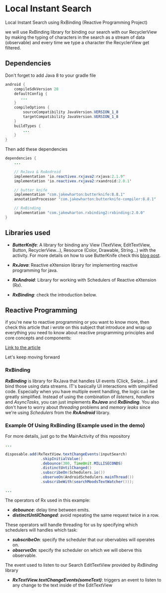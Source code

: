 # Local Instant Search

Local Instant Search using RxBinding (Reactive Programming Project)

we will use RxBinding library for binding our search with our RecyclerView by making the typing of characters in the search as a stream of data (observable) and every time we type a character the RecyclerView get filtered.

## Dependencies

Don't forget to add Java 8 to your gradle file

```java
android {
    compileSdkVersion 28
    defaultConfig {
       ...
    }
    compileOptions {
        sourceCompatibility JavaVersion.VERSION_1_8
        targetCompatibility JavaVersion.VERSION_1_8
    }
    buildTypes {
        ...
    }
}
```
Then add these dependencies
```java
dependencies {
    ...

    // RxJava & RxAndroid
    implementation 'io.reactivex.rxjava2:rxjava:2.1.9'
    implementation 'io.reactivex.rxjava2:rxandroid:2.0.1'

    // butter knife
    implementation "com.jakewharton:butterknife:8.8.1"
    annotationProcessor "com.jakewharton:butterknife-compiler:8.8.1"

    // RxBinding
    implementation "com.jakewharton.rxbinding2:rxbinding:2.0.0"
}

```
## Libraries used
- ***ButterKnife***:
A library for binding any View (TextView, EditTextView, Button, RecyclerView…), Resource (Color, Drawable, String…) with the activity.
For more details on how to use ButterKnife check this [blog post](https://www.androidhive.info/2017/10/android-working-with-butterknife-viewbinding-library/).

- ***RxJava***:
Reactive eXtension library for implementing reactive programming for java.

- ***RxAndroid***:
Library for working with Schedulers of Reactive eXtension (Rx).

- ***RxBinding***:
check the introduction below.

## Reactive Programming
if you're new to reactive programming or you want to know more, then check this article that i wrote on this subject that introduce and wrap up everything you need to know about reactive programming principles and core concepts and components:

[Link to the article](https://www.linkedin.com/pulse/reactivex-reactive-programming-principles-mahdi-chtioui/?trackingId=%2F8XzEJB0R%2BiQOPhR%2BU1nrw%3D%3D)

Let's keep moving forward

### RxBinding

***RxBinding*** is library for RxJava that handles UI events (Click, Swipe…) and bind those using data streams. IT's basically UI interactions with simplified code. Especially when you have multiple event handling, the logic can be greatly simplified. Instead of using the combination of *listeners*, *handlers* and *AsyncTasks*, you can just implements ***RxJava*** and ***RxBinding***. You also don't have to worry about *threading* problems and *memory leaks* since we're using *Schedulers* from the ***RxAndroid*** library.

### Example Of Using RxBinding (Example used in the demo)
For more details, just go to the MainActivity of this repository

```java
...

disposable.add(RxTextView.textChangeEvents(inputSearch)
                .skipInitialValue()
                .debounce(300, TimeUnit.MILLISECONDS)
                .distinctUntilChanged()
                .subscribeOn(Schedulers.io())
                .observeOn(AndroidSchedulers.mainThread())
                .subscribeWith(searchMoodsTextWatcher()));

...
```

The operators of Rx used in this example: 

- ***debounce***: delay time between emits.
- ***distinctUntilChanged***: avoid repeating the same request twice in a row.

These operators will handle threading for us by specifying which schedulers will handles which task:

- ***subscribeOn***: specify the scheduler that our obervables will operates on.
- ***observeOn***: specify the scheduler on which we will oberve this observable.

The event used to listen to our Search EditTextView provided by *RxBinding* library
- ***RxTextView.textChangeEvents(someText)***: triggers an event to listen to any change to the text inside of the EditTextView


